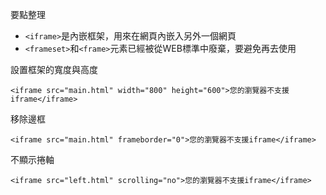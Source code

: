 要點整理
- `<iframe>`是內嵌框架，用來在網頁內嵌入另外一個網頁
- `<frameset>`和`<frame>`元素已經被從WEB標準中廢棄，要避免再去使用

設置框架的寬度與高度
```
<iframe src="main.html" width="800" height="600">您的瀏覽器不支援iframe</iframe>
```

移除邊框
```
<iframe src="main.html" frameborder="0">您的瀏覽器不支援iframe</iframe>
```

不顯示捲軸
```
<iframe src="left.html" scrolling="no">您的瀏覽器不支援iframe</iframe>
```